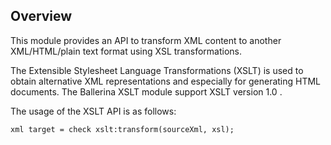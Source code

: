 ## Overview

This module provides an API to transform XML content to another XML/HTML/plain text format using XSL transformations.

The Extensible Stylesheet Language Transformations (XSLT) is used to obtain alternative XML representations and especially for generating HTML documents. The Ballerina XSLT module support XSLT version 1.0 .

The usage of the XSLT API is as follows:

```ballerina
xml target = check xslt:transform(sourceXml, xsl);
```
